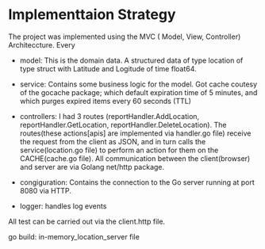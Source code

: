 # Implementtaion Strategy

The project was implemented using the MVC ( Model, View, Controller) Architeccture. Every

- model: This is the domain data. A structured data of type location of type struct with Latitude and Logitude of time float64.

- service: Contains some business logic for the model. Got cache coutesy of the gocache package; which default expiration time of 5 minutes, and which purges expired items every 60 seconds (TTL)

- controllers: I had 3 routes (reportHandler.AddLocation, reportHandler.GetLocation, reportHandler.DeleteLocation). The routes(these actions[apis] are implemented via handler.go file) receive the request from the client as JSON, and in turn calls the service(location.go file) to perform an action for them on the CACHE(cache.go file). All communication between the client(browser) and server are via Golang net/http package.

- congiguration: Contains the connection to the Go server running at port 8080 via HTTP.

- logger: handles log events

All test can be carried out via the client.http file.

go build: in-memory_location_server file

